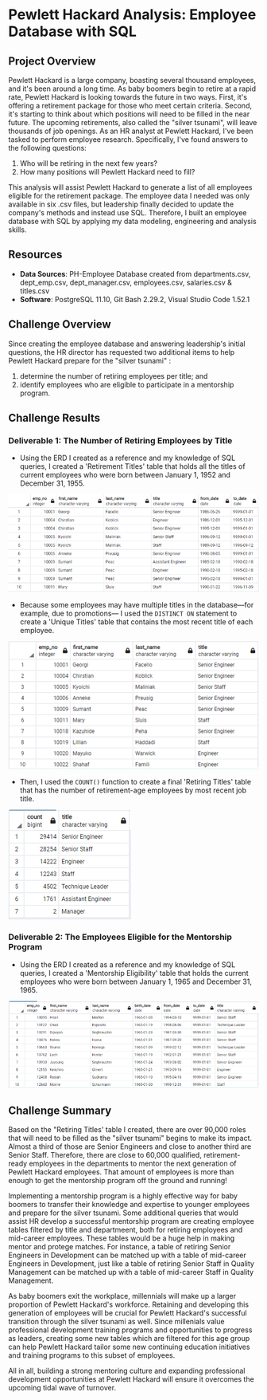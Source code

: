 # Pewlett Hackard Analysis: Employee Database with SQL

## Project Overview
Pewlett Hackard is a large company, boasting several thousand employees, and it's been around a long time. As baby boomers begin to retire at a rapid rate, Pewlett Hackard is looking towards the future in two ways. First, it's offering a retirement package for those who meet certain criteria. Second, it's starting to think about which positions will need to be filled in the near future. The upcoming retirements, also called the "silver tsunami", will leave thousands of job openings. As an HR analyst at Pewlett Hackard, I've been tasked to perform employee research. Specifically, I've found answers to the following questions:
1. Who will be retiring in the next few years?
2. How many positions will Pewlett Hackard need to fill?

This analysis will assist Pewlett Hackard to generate a list of all employees eligible for the retirement package. The employee data I needed was only available in six .csv files, but leadership finally decided to update the company's methods and instead use SQL. Therefore, I built an employee database with SQL by applying my data modeling, engineering and analysis skills.

## Resources
- **Data Sources**: PH-Employee Database created from departments.csv, dept_emp.csv, dept_manager.csv, employees.csv, salaries.csv & titles.csv
- **Software**: PostgreSQL 11.10, Git Bash 2.29.2, Visual Studio Code 1.52.1

## Challenge Overview
Since creating the employee database and answering leadership's initial questions, the HR director has requested two additional items to help Pewlett Hackard prepare for the "silver tsunami" :
1. determine the number of retiring employees per title; and 
2. identify employees who are eligible to participate in a mentorship program.

## Challenge Results
### Deliverable 1: The Number of Retiring Employees by Title
- Using the ERD I created as a reference and my knowledge of SQL queries, I created a 'Retirement Titles' table that holds all the titles of current employees who were born between January 1, 1952 and December 31, 1955.

<img src="Images/Del 1_retirement_titles.PNG">

- Because some employees may have multiple titles in the database—for example, due to promotions— I used the `DISTINCT ON` statement to create a 'Unique Titles' table that contains the most recent title of each employee. 

<img src="Images/Del 1_unique_titles.PNG">

- Then, I used the `COUNT()` function to create a final 'Retiring Titles' table that has the number of retirement-age employees by most recent job title.

<img src="Images/Del 1_retiring_titles.PNG">

### Deliverable 2: The Employees Eligible for the Mentorship Program
- Using the ERD I created as a reference and my knowledge of SQL queries, I created a 'Mentorship Eligibility' table that holds the current employees who were born between January 1, 1965 and December 31, 1965.

<img src="Images/Del 2_mentorship_eligibility.PNG">

## Challenge Summary

Based on the "Retiring Titles' table I created, there are over 90,000 roles that will need to be filled as the "silver tsunami" begins to make its impact. Almost a third of those are Senior Engineers and close to another third are Senior Staff. Therefore, there are close to 60,000 qualified, retirement-ready employees in the departments to mentor the next generation of Pewlett Hackard employees. That amount of employees is more than enough to get the mentorship program off the ground and running!

Implementing a mentorship program is a highly effective way for baby boomers to transfer their knowledge and expertise to younger employees and prepare for the silver tsunami. Some additional queries that would assist HR develop a successful mentorship program are creating employee tables filtered by title and departmeent, both for retiring employees and mid-career employees. These tables would be a huge help in making mentor and protege matches. For instance, a table of retiring Senior Engineers in Development can be matched up with a table of mid-career Engineers in Development, just like a table of retiring Senior Staff in Quality Management can be matched up with a table of mid-career Staff in Quality Management.

As baby boomers exit the workplace, millennials will make up a larger proportion of Pewlett Hackard's workforce. Retaining and developing this generation of employees will be crucial for Pewlett Hackard's successful transition through the silver tsunami as well. Since millenials value professional development training programs and opportunities to progress as leaders, creating some new tables which are filtered for this age group can help Pewlett Hackard tailor some new continuing education initiatives and training programs to this subset of employees. 

All in all, building a strong mentoring culture and expanding professional development opportunities at Pewlett Hackard will ensure it overcomes the upcoming tidal wave of turnover.
